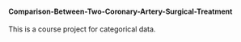 #### Comparison-Between-Two-Coronary-Artery-Surgical-Treatment

This is a course project for categorical data.
